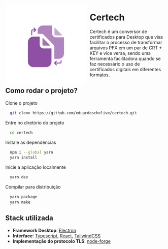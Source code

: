 <p align="left">
  <img src="public/icon.png" alt="Icon" style="float: left; margin-right: 10px;" />
  <h1 style="vertical-align: middle;">Certech</h1>
</p>

Certech é um conversor de certificados para Desktop que visa facilitar o processo de transformar arquivos PFX em um par de CRT + KEY e vice versa, sendo uma ferramenta facilitadora quando se faz necessário o uso de certificados digitais em diferentes formatos.

## Como rodar o projeto?

Clone o projeto

```bash
  git clone https://github.com/eduardoschelive/certech.git
```

Entre no diretório do projeto

```bash
  cd certech
```

Instale as dependências

```bash
  npm i --global yarn
  yarn install
```

Inicie a aplicação localmente

```bash
  yarn dev
```

Compilar para distribuição

```bash
  yarn package
  yarn make
```

## Stack utilizada

- **Framework Desktop**: [Electron](https://www.electronjs.org/pt/)
- **Interface**: [Typescript](https://www.typescriptlang.org/), [React](https://react.dev/), [TailwindCSS](https://tailwindcss.com/)
- **Implementação do protocolo TLS**: [node-forge](https://github.com/digitalbazaar/forge)